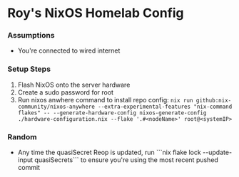 # Roy's NixOS Homelab Config

### Assumptions
<ul>
<li>You're connected to wired internet</li>
</ul>

### Setup Steps
1. Flash NixOS onto the server hardware
2. Create a sudo password for root
3. Run nixos anwhere command to install repo config: ```nix run github:nix-community/nixos-anywhere --extra-experimental-features "nix-command flakes" -- --generate-hardware-config nixos-generate-config ./hardware-configuration.nix --flake '.#<nodeName>' root@<systemIP>```

### Random
<ul>
<li>Any time the quasiSecret Reop is updated, run ```nix flake lock --update-input quasiSecrets``` to ensure you're using the most recent pushed commit</li>
</ul>
